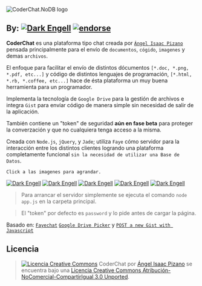 ![CoderChat.NoDB logo](https://lh6.googleusercontent.com/mginAmt-L6DkQST-akQ3ogv6TbC2LBGnPNjdlFaJaTWgTshZ2XcBecDEKoK7tuq70Q "CoderChat.NoDB")

## By: [![Dark Engell](https://lh5.googleusercontent.com/cvePDTGCLBJepWjzWbncnvFOhY9HbgxC1cBvUbEwygFpvLBVlp2pFW0dRMnpqbiPdQ "Dark Engell")](http://engell.me) [![endorse](https://api.coderwall.com/engell/endorsecount.png)](https://coderwall.com/engell)

**CoderChat** es una plataforma tipo chat creada por [`Ángel Isaac Pizano`](http://engell.me/) pensada principalmente para el envío de `documentos`, `cógido`, `imagenes` y demas `archivos`.

El enfoque para facilitar el envío de distintos dócumentos `[*.doc, *.png, *.pdf, etc...]` y código de distintos lenguajes de programación, `[*.html, *.rb, *.coffee, etc...]` hace de ésta plataforma un muy buena herramienta para un programador.

Implementa la tecnología de `Google Drive` para la gestión de archivos e integra `Gist` para envíar código de manera simple sin necesidad de salir de la aplicación.

También contiene un "token" de seguridad **aún en fase beta** para proteger la converzación y que no cualquiera tenga acceso a la misma. 

Creada con `Node.js`, `jQuery`, y `Jade`; utiliza `Faye` cómo servidor para la interacción entre los distintos clientes logrando una plataforma completamente funcional `sin la necesidad de utilizar una Base de Datos`.

	Click a las imagenes para agrandar.

[![Dark Engell](https://lh6.googleusercontent.com/OeMHmtVHRvcNbjQTo9rqKdYe2v63yAsh_Z1g8Lzqkapln8cc2itdKPFgo8kfXfqKjQ=w200 "Dark Engell")](https://lh6.googleusercontent.com/OeMHmtVHRvcNbjQTo9rqKdYe2v63yAsh_Z1g8Lzqkapln8cc2itdKPFgo8kfXfqKjQ)
[![Dark Engell](https://lh4.googleusercontent.com/W294ADdpkYUtCbe1LX2duoMMBQ4j2S4vNMu-YFEgsua4TI6Epkeno-16y6H1nlw6nA=w200 "Dark Engell")](https://lh4.googleusercontent.com/W294ADdpkYUtCbe1LX2duoMMBQ4j2S4vNMu-YFEgsua4TI6Epkeno-16y6H1nlw6nA)
[![Dark Engell](https://lh4.googleusercontent.com/obsu7YUlKX6-8W6JDuKXL6F85PwUdWn0bpr9pGLx9_cWBxajp7Yo0HI4MveWtTinfw=w200 "Dark Engell")](https://lh4.googleusercontent.com/obsu7YUlKX6-8W6JDuKXL6F85PwUdWn0bpr9pGLx9_cWBxajp7Yo0HI4MveWtTinfw)
[![Dark Engell](https://lh3.googleusercontent.com/6URnXOJI8bcRYjxoUdHwfeV2-Mc9GkXB5QU39tqDM3LvBcWksLAPEKhuPkyOK0ECWw=w200 "Dark Engell")](https://lh3.googleusercontent.com/6URnXOJI8bcRYjxoUdHwfeV2-Mc9GkXB5QU39tqDM3LvBcWksLAPEKhuPkyOK0ECWw)
[![Dark Engell](https://lh4.googleusercontent.com/hvwlyX9q9em6mTMi0jvXUH6lmlqSl0seMGZFVKgYGZQqur5LWU1Me6HgW-UJH6CWzQ=w200 "Dark Engell")](https://lh4.googleusercontent.com/hvwlyX9q9em6mTMi0jvXUH6lmlqSl0seMGZFVKgYGZQqur5LWU1Me6HgW-UJH6CWzQ)

>Para arrancar el servidor simplemente se ejecuta el comando `node app.js` en la carpeta principal.

>El "token" por defecto es `password` y lo pide antes de cargar la página.

Basado en:
[`Fayechat`](https://github.com/Jmlevick/fayechat)
[`Google Drive Picker`](https://gist.github.com/Jmlevick/5781122) y
[`POST a new Gist with Javascript`](https://gist.github.com/Jmlevick/5781079)

## Licencia

>[![Licencia Creative Commons](http://i.creativecommons.org/l/by-nc-sa/3.0/88x31.png)](http://creativecommons.org/licenses/by-nc-sa/3.0/deed.es)
<span xmlns:dct="http://purl.org/dc/terms/" property="dct:title">CoderChat</span> por [Ángel Isaac Pizano](http://engell.me) se encuentra bajo una [Licencia Creative Commons Atribución-NoComercial-CompartirIgual 3.0 Unported](http://creativecommons.org/licenses/by-nc-sa/3.0/deed.es).